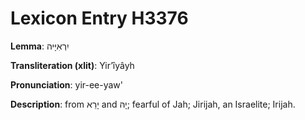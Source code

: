 # Lexicon Entry H3376

**Lemma**: יִרְאִיָּיה

**Transliteration (xlit)**: Yirʼîyâyh

**Pronunciation**: yir-ee-yaw'

**Description**:
from יָרֵא and יָהּ; fearful of Jah; Jirijah, an Israelite; Irijah.
